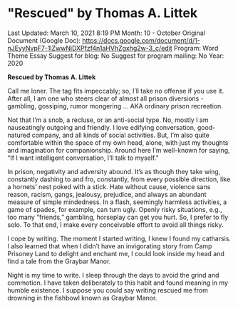 # "Rescued" by Thomas A. Littek

Last Updated: March 10, 2021 8:19 PM
Month: 10 - October
Original Document (Google Doc): https://docs.google.com/document/d/1-nJEyyNvpF7-1lZwwNjDXPfzf4n1aHVhZgxhg2w-3_c/edit
Program: Word Theme Essay
Suggest for blog: No
Suggest for program mailing: No
Year: 2020

**Rescued by Thomas A. Littek**

Call me loner. The tag fits impeccably; so, I’ll take no offense if you use it. After all, I am one who steers clear of almost all prison diversions - gambling, gossiping, rumor mongering … AKA ordinary prison recreation.

Not that I’m a snob, a recluse, or an anti-social type. No, mostly I am nauseatingly outgoing and friendly. I love edifying conversation, good-natured company, and all kinds of social activities. But, I’m also quite comfortable within the space of my own head, alone, with just my thoughts and imagination for companionship. Around here I’m well-known for saying, “If I want intelligent conversation, I’ll talk to myself.”

In prison, negativity and adversity abound. It’s as though they take wing, constantly dashing to and fro, constantly, from every possible direction, like a hornets’ nest poked with a stick. Hate without cause, violence sans reason, racism, gangs, jealousy, prejudice, and always an abundant measure of simple mindedness. In a flash, seemingly harmless activities, a game of spades, for example, can turn ugly. Openly risky situations, e.g., too many “friends,” gambling, horseplay can get you hurt. So, I prefer to fly solo. To that end, I make every conceivable effort to avoid all things risky.

I cope by writing. The moment I started writing, I knew I found my catharsis. I also learned that when I didn’t have an invigorating story from Camp Prisoney Land to delight and enchant me, I could look inside my head and find a tale from the Graybar Manor.

Night is my time to write. I sleep through the days to avoid the grind and commotion. I have taken deliberately to this habit and found meaning in my humble existence. I suppose you could say writing rescued me from drowning in the fishbowl known as Graybar Manor.